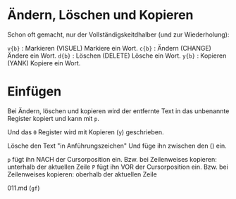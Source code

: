 # Ändern, Löschen und Kopieren

Schon oft gemacht, nur der Vollständigskeitdhalber (und zur 
Wiederholung):

`v{b}` : Markieren  (VISUEL)
    Markiere ein Wort.
`c{b}` : Ändern     (CHANGE)
    Ändere ein Wort.
`d{b}` : Löschen    (DELETE)
    Lösche ein Wort.
`y{b}` : Kopieren   (YANK)
    Kopiere ein Wort.

# Einfügen

Bei Ändern, löschen und kopieren wird der entfernte Text in das
unbenannte Register kopiert und kann mit `p`.

Und das `0` Register wird mit Kopieren (`y`) geschrieben.

Lösche den Text "in Anführungszeichen"
Und füge ihn zwischen den () ein.

`p` fügt ihn NACH der Cursorposition ein.
    Bzw. bei Zeilenweises kopieren: unterhalb der aktuellen Zeile
`P` fügt ihn VOR der Cursorposition ein.
    Bzw. bei Zeilenweises kopieren: oberhalb der aktuellen Zeile

011.md (`gf`)
